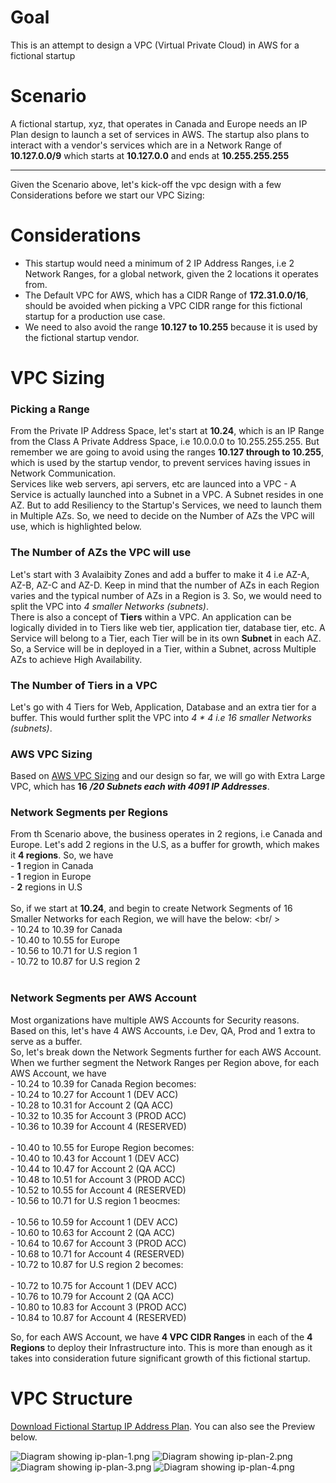 # Goal
This is an attempt to design a VPC (Virtual Private Cloud) in AWS for a fictional startup 

# Scenario
A fictional startup, xyz, that operates in Canada and Europe needs an IP Plan design to launch a set of services in AWS. The startup also plans to interact with a vendor's services which are in a Network Range of **10.127.0.0/9** which starts at **10.127.0.0** and ends at **10.255.255.255**

<hr/>

Given the Scenario above, let's kick-off the vpc design with a few Considerations before we start  our VPC Sizing:

# Considerations
- This startup would need a minimum of 2 IP Address Ranges, i.e 2 Network Ranges, for a global network, given the 2 locations it operates from.
- The Default VPC for AWS, which has a CIDR Range of **172.31.0.0/16**, should be avoided when picking a VPC CIDR range for this fictional startup for a production use case.
- We need to also avoid the range **10.127 to 10.255** because it is used by the fictional startup vendor.

# VPC Sizing
### Picking a Range
From the Private IP Address Space, let's start at **10.24**, which is an IP Range from the Class A Private Address Space, i.e 10.0.0.0 to 10.255.255.255. 
But remember we are going to avoid using the ranges **10.127 through to 10.255**, which is used by the startup vendor, to prevent services having issues in Network Communication.<br/>
Services like web servers, api servers, etc are launced into a VPC - A Service is actually launched into a Subnet in a VPC. A Subnet resides in one AZ. But to add Resiliency to the Startup's Services, we need to launch them in Multiple AZs. So, we need to decide on the Number of AZs the VPC will use, which is highlighted below. 
<br/>

### The Number of AZs the VPC will use
Let's start with 3 Avalaibity Zones and add a buffer to make it 4 i.e AZ-A, AZ-B, AZ-C and AZ-D. Keep in mind that the number of AZs in each Region varies and the typical number of AZs in a Region is 3. So, we would need to split the VPC into *4 smaller Networks (subnets)*. <br/>
There is also a concept of **Tiers** within a VPC. An application can be logically divided in to Tiers like web tier, application tier, database tier, etc. A Service will belong to a Tier, each Tier will be in its own **Subnet** in each AZ. So, a Service will be in deployed in a Tier, within a Subnet, across Multiple AZs to achieve High Availability. 
<br/>

### The Number of Tiers in a VPC
Let's go with 4 Tiers for Web, Application, Database and an extra tier for a buffer. This would further split the VPC into *4 * 4 i.e 16 smaller Networks (subnets)*. 
<br/>

### AWS VPC Sizing
Based on [AWS VPC Sizing](https://d0.awsstatic.com/aws-answers/AWS_Single_VPC_Design.pdf) and our design so far, we will go with Extra Large VPC, which has **16** **_/20 Subnets each with 4091 IP Addresses_**.
<br/>

### Network Segments per Regions
From th Scenario above, the business operates in 2 regions, i.e Canada and Europe. Let's add 2 regions in the U.S, as a buffer for growth, which makes it **4 regions**. So, we have <br/>
    - **1** region in Canada <br/>
    - **1** region in Europe <br/>
    - **2** regions in U.S <br/> <br/>
So, if we start at **10.24**, and begin to create Network Segments of 16 Smaller Networks for each Region, we will have the below: <br/ ><br/>
     - 10.24 to 10.39 for Canada <br/>
     - 10.40 to 10.55 for Europe <br/>
     - 10.56 to 10.71 for U.S region 1 <br/>
     - 10.72 to 10.87 for U.S region 2 <br/>
<br/>

### Network Segments per AWS Account 
Most organizations have multiple AWS Accounts for Security reasons. Based on this, let's have 4 AWS Accounts, i.e Dev, QA, Prod and 1 extra to serve as a buffer. <br/> So, let's break down the Network Segments further for each AWS Account. When we further segment the Network Ranges per Region above, for each AWS Account, we have <br/>
    - 10.24 to 10.39 for Canada Region becomes: <br/>
        - 10.24 to 10.27 for Account 1 (DEV ACC) <br/>
        - 10.28 to 10.31 for Account 2 (QA ACC) <br/>
        - 10.32 to 10.35 for Account 3 (PROD ACC) <br/>
        - 10.36 to 10.39 for Account 4 (RESERVED) <br/><br/>
    - 10.40 to 10.55 for Europe Region becomes: <br/>
        - 10.40 to 10.43 for Account 1 (DEV ACC) <br/>
        - 10.44 to 10.47 for Account 2 (QA ACC) <br/>
        - 10.48 to 10.51 for Account 3 (PROD ACC) <br/>
        - 10.52 to 10.55 for Account 4 (RESERVED) <br/>
    - 10.56 to 10.71 for U.S region 1 beocmes: <br/><br/>
        - 10.56 to 10.59 for Account 1 (DEV ACC) <br/>
        - 10.60 to 10.63 for Account 2 (QA ACC) <br/>
        - 10.64 to 10.67 for Account 3 (PROD ACC) <br/>
        - 10.68 to 10.71 for Account 4 (RESERVED) <br/>
    - 10.72 to 10.87 for U.S region 2 becomes: <br/><br/>
        - 10.72 to 10.75 for Account 1 (DEV ACC) <br/>
        - 10.76 to 10.79 for Account 2 (QA ACC) <br/>
        - 10.80 to 10.83 for Account 3 (PROD ACC) <br/>
        - 10.84 to 10.87 for Account 4 (RESERVED)
<br/>

So, for each AWS Account, we have **4 VPC CIDR Ranges** in each of the **4 Regions** to deploy their Infrastructure into. This is more than enough as it takes into consideration future significant growth of this fictional startup.

# VPC Structure
[Download Fictional Startup IP Address Plan](/ip-plan/fictional-startup-ip-address.pdf). You can also see the Preview below.

![Diagram showing ip-plan-1.png](ip-plan/ip-plan-1.png)
![Diagram showing ip-plan-2.png](ip-plan/ip-plan-2.png)
![Diagram showing ip-plan-3.png](ip-plan/ip-plan-3.png)
![Diagram showing ip-plan-4.png](ip-plan/ip-plan-4.png)